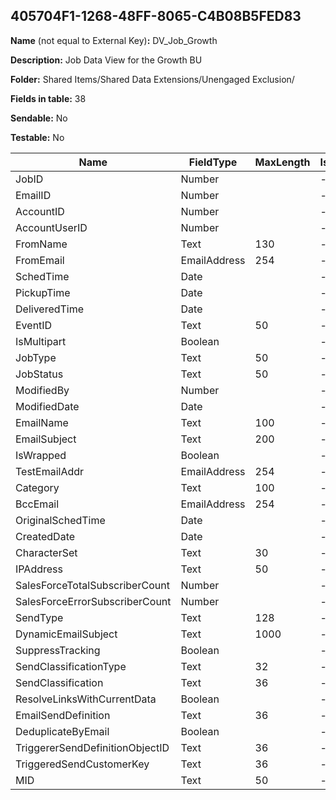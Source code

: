 ## 405704F1-1268-48FF-8065-C4B08B5FED83

**Name** (not equal to External Key)**:** DV_Job_Growth

**Description:** Job Data View for the Growth BU

**Folder:** Shared Items/Shared Data Extensions/Unengaged Exclusion/

**Fields in table:** 38

**Sendable:** No

**Testable:** No

| Name | FieldType | MaxLength | IsPrimaryKey | IsNullable | DefaultValue |
| --- | --- | --- | --- | --- | --- |
| JobID | Number |  | - | - |  |
| EmailID | Number |  | - | + |  |
| AccountID | Number |  | - | + |  |
| AccountUserID | Number |  | - | + |  |
| FromName | Text | 130 | - | + |  |
| FromEmail | EmailAddress | 254 | - | + |  |
| SchedTime | Date |  | - | + |  |
| PickupTime | Date |  | - | + |  |
| DeliveredTime | Date |  | - | + |  |
| EventID | Text | 50 | - | + |  |
| IsMultipart | Boolean |  | - | - |  |
| JobType | Text | 50 | - | + |  |
| JobStatus | Text | 50 | - | + |  |
| ModifiedBy | Number |  | - | + |  |
| ModifiedDate | Date |  | - | + |  |
| EmailName | Text | 100 | - | + |  |
| EmailSubject | Text | 200 | - | + |  |
| IsWrapped | Boolean |  | - | - |  |
| TestEmailAddr | EmailAddress | 254 | - | + |  |
| Category | Text | 100 | - | - |  |
| BccEmail | EmailAddress | 254 | - | + |  |
| OriginalSchedTime | Date |  | - | + |  |
| CreatedDate | Date |  | - | - |  |
| CharacterSet | Text | 30 | - | + |  |
| IPAddress | Text | 50 | - | + |  |
| SalesForceTotalSubscriberCount | Number |  | - | - |  |
| SalesForceErrorSubscriberCount | Number |  | - | - |  |
| SendType | Text | 128 | - | - |  |
| DynamicEmailSubject | Text | 1000 | - | + |  |
| SuppressTracking | Boolean |  | - | - |  |
| SendClassificationType | Text | 32 | - | + |  |
| SendClassification | Text | 36 | - | + |  |
| ResolveLinksWithCurrentData | Boolean |  | - | - |  |
| EmailSendDefinition | Text | 36 | - | + |  |
| DeduplicateByEmail | Boolean |  | - | - |  |
| TriggererSendDefinitionObjectID | Text | 36 | - | + |  |
| TriggeredSendCustomerKey | Text | 36 | - | + |  |
| MID | Text | 50 | - | - | 100010091 |
